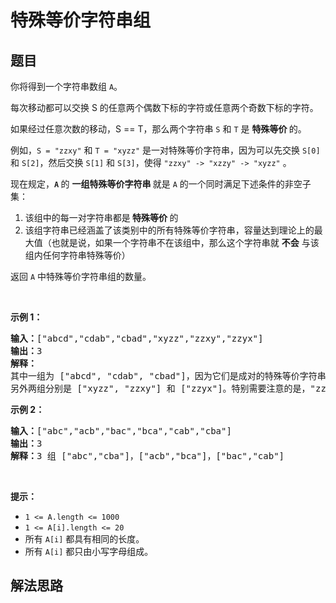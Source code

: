 # 特殊等价字符串组

## 题目

<HTML><p>你将得到一个字符串数组 <code>A</code>。</p>

<p>每次移动都可以交换 S 的任意两个偶数下标的字符或任意两个奇数下标的字符。</p>

<p>如果经过任意次数的移动，S == T，那么两个字符串 <code>S</code> 和 <code>T</code> 是 <strong>特殊等价 </strong>的。</p>

<p>例如，<code>S = &quot;zzxy&quot;</code> 和 <code>T = &quot;xyzz&quot;</code> 是一对特殊等价字符串，因为可以先交换 <code>S[0]</code> 和 <code>S[2]</code>，然后交换 <code>S[1]</code> 和 <code>S[3]</code>，使得 <code>&quot;zzxy&quot; -&gt; &quot;xzzy&quot; -&gt; &quot;xyzz&quot;</code> 。</p>

<p>现在规定，<strong><code>A</code> </strong>的 <strong>一组特殊等价字符串 </strong>就是 <code>A</code> 的一个同时满足下述条件的非空子集：</p>

<ol>
	<li>该组中的每一对字符串都是<strong> 特殊等价 </strong>的</li>
	<li>该组字符串已经涵盖了该类别中的所有特殊等价字符串，容量达到理论上的最大值（也就是说，如果一个字符串不在该组中，那么这个字符串就 <strong>不会</strong> 与该组内任何字符串特殊等价）</li>
</ol>

<p>返回 <code>A</code>&nbsp;中特殊等价字符串组的数量。</p>

<p>&nbsp;</p>

<ul>
</ul>

<p><strong>示例 1：</strong></p>

<pre><strong>输入：</strong>[&quot;abcd&quot;,&quot;cdab&quot;,&quot;cbad&quot;,&quot;xyzz&quot;,&quot;zzxy&quot;,&quot;zzyx&quot;]
<strong>输出：</strong>3
<strong>解释：</strong>
其中一组为 [&quot;abcd&quot;, &quot;cdab&quot;, &quot;cbad&quot;]，因为它们是成对的特殊等价字符串，且没有其他字符串与这些字符串特殊等价。
另外两组分别是 [&quot;xyzz&quot;, &quot;zzxy&quot;] 和 [&quot;zzyx&quot;]。特别需要注意的是，&quot;zzxy&quot; 不与 &quot;zzyx&quot; 特殊等价。
</pre>

<p><strong>示例 2：</strong></p>

<pre><strong>输入：</strong>[&quot;abc&quot;,&quot;acb&quot;,&quot;bac&quot;,&quot;bca&quot;,&quot;cab&quot;,&quot;cba&quot;]
<strong>输出：</strong>3
<strong>解释：</strong>3 组 [&quot;abc&quot;,&quot;cba&quot;]，[&quot;acb&quot;,&quot;bca&quot;]，[&quot;bac&quot;,&quot;cab&quot;]
</pre>

<p>&nbsp;</p>

<p><strong>提示：</strong></p>

<ul>
	<li><code>1 &lt;= A.length &lt;= 1000</code></li>
	<li><code>1 &lt;= A[i].length &lt;= 20</code></li>
	<li>所有&nbsp;<code>A[i]</code>&nbsp;都具有相同的长度。</li>
	<li>所有&nbsp;<code>A[i]</code>&nbsp;都只由小写字母组成。</li>
</ul>
</HTML>

## 解法思路
